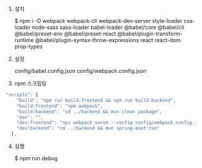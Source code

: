 1.  설치

    $ npm i -D webpack webpack-cli webpack-dev-server style-loader css-loader node-sass sass-loader babel-loader @babel/core @babel/cli @babel/preset-env @babel/preset-react @babel/plugin-transform-runtime @babel/plugin-syntax-throw-expressions react react-dom prop-types

2.  설정

    config/babel.config.json
    config/webpack.config.json

3.  npm 스크립팅

```javascript
"scripts": {
    "build": "npm run build:frontend && npm run build:backend",
    "build:frontend": "npm webpack",
    "build:backend": "cd ../backend && mvn clean package",
    "dev": "",
    "dev:frontend": "npx webpack serve --config config/webpack.config.js --progress --mode development",
    "dev:backend": "cd ../backend && mvn spring-boot:run"
  },
```

4. 실행

   $ npm run debug